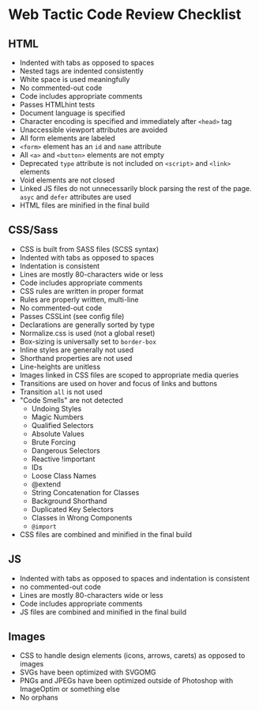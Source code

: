 # Web Tactic Code Review Checklist

## HTML
- Indented with tabs as opposed to spaces
- Nested tags are indented consistently
- White space is used meaningfully
- No commented-out code
- Code includes appropriate comments
- Passes HTMLhint tests
- Document language is specified
- Character encoding is specified and immediately after `<head>` tag
- Unaccessible viewport attributes are avoided
- All form elements are labeled
- `<form>` element has an `id` and `name` attribute
- All `<a>` and `<button>` elements are not empty
- Deprecated `type` attribute is not included on `<script>` and `<link>` elements
- Void elements are not closed
- Linked JS files do not unnecessarily block parsing the rest of the page. `asyc` and `defer` attributes are used
- HTML files are minified in the final build

## CSS/Sass
- CSS is built from SASS files (SCSS syntax)
- Indented with tabs as opposed to spaces
- Indentation is consistent
- Lines are mostly 80-characters wide or less
- Code includes appropriate comments
- CSS rules are written in proper format
- Rules are properly written, multi-line
- No commented-out code
- Passes CSSLint (see config file)
- Declarations are generally sorted by type
- Normalize.css is used (not a global reset)
- Box-sizing is universally set to `border-box`
- Inline styles are generally not used
- Shorthand properties are not used
- Line-heights are unitless
- Images linked in CSS files are scoped to appropriate media queries
- Transitions are used on hover and focus of links and buttons
- Transition `all` is not used
- "Code Smells" are not detected
  - Undoing Styles
  - Magic Numbers
  - Qualified Selectors
  - Absolute Values
  - Brute Forcing
  - Dangerous Selectors
  - Reactive !important
  - IDs
  - Loose Class Names
  - @extend
  - String Concatenation for Classes
  - Background Shorthand
  - Duplicated Key Selectors
  - Classes in Wrong Components
  - `@import`
- CSS files are combined and minified in the final build

## JS
- Indented with tabs as opposed to spaces and indentation is consistent
- no commented-out code
- Lines are mostly 80-characters wide or less
- Code includes appropriate comments
- JS files are combined and minified in the final build

## Images
- CSS to handle design elements (icons, arrows, carets) as opposed to images
- SVGs have been optimized with SVGOMG
- PNGs and JPEGs have been optimized outside of Photoshop with ImageOptim or something else
- No orphans
